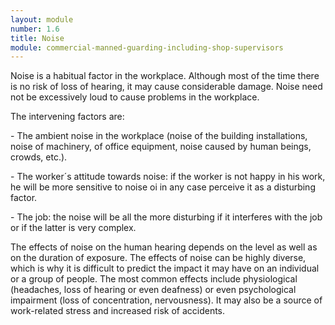 ```yaml
---
layout: module
number: 1.6
title: Noise
module: commercial-manned-guarding-including-shop-supervisors
---
```

Noise is a habitual factor in the workplace. Although most of the time there
is no risk of loss of hearing, it may cause considerable damage. Noise need
not be excessively loud to cause problems in the workplace.

The intervening factors are:

\- The ambient noise in the workplace (noise of the building installations,
noise of machinery, of office equipment, noise caused by human beings, crowds,
etc.).

\- The worker´s attitude towards noise: if the worker is not happy in his
work, he will be more sensitive to noise oi in any case perceive it as a
disturbing factor.

\- The job: the noise will be all the more disturbing if it interferes with
the job or if the latter is very complex.

The effects of noise on the human hearing depends on the level as well as on
the duration of exposure. The effects of noise can be highly diverse, which is
why it is difficult to predict the impact it may have on an individual or a
group of people. The most common effects include physiological (headaches,
loss of hearing or even deafness) or even psychological impairment (loss of
concentration, nervousness). It may also be a source of work-related stress
and increased risk of accidents.


